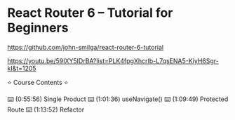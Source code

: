 # React Router 6 – Tutorial for Beginners

<https://github.com/john-smilga/react-router-6-tutorial>

<https://youtu.be/59IXY5IDrBA?list=PLK4fpgXhcrIb-L7qsENA5-KiyH6Sgr-kI&t=1205>

⭐️ Course Contents ⭐️

⌨️ (0:55:56) Single Product
⌨️ (1:01:36) useNavigate()
⌨️ (1:09:49) Protected Route
⌨️ (1:13:52) Refactor
